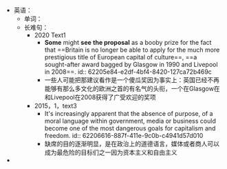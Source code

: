 - 英语：
	- 单词：
	- 长难句：
		- 2020 Text1
			- **Some** might **see** **the proposal** as a booby prize for the fact that ==Britain is no longer be able to apply for the much more prestigious title of European capital of culture==, ==a sought-after award bagged by Glasgow in 1990 and Livepool in 2008==.
			  id:: 62205e84-e2df-4bf4-8420-127ca72b469c
			- 一些人可能把那建议看作是一个傻瓜奖因为事实上：英国已经不再能够有那么多文化的欧洲之首的有名气的头衔，一个在Glasgow在和Livepool在2008获得了广受欢迎的奖项
		- 2015，1，text3
			- It's increasingly apparent that the absence of purpose, of a moral language within government, media or business could become one of the most dangerous goals for capitalism and freedom.
			  id:: 62206616-887f-411e-9c0b-c4941d57d010
			- 缺席的目的逐渐明显，是在政治上的道德语言，媒体或者商人可以成为最危险的目标们之一因为资本主义和自由主义
-